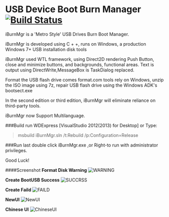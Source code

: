 USB Device Boot Burn Manager [![Build Status](https://travis-ci.org/pocoproject/poco.png?branch=develop)](https://github.com/forcegroup/iBurnMgr)
========
iBurnMgr is a 'Metro Style' USB Drives Burn Boot Manager.

iBurnMgr is developed using C + +, runs on Windows, a production Windows 7+ USB installation disk tools

iBurnMgr used WTL framework, using Direct2D rendering Push Button, close and minimize buttons, and backgrounds, functional areas. Text is output using DirectWrite,MessageBox is TaskDialog replaced.

Format the USB flash drive comes format.com tools rely on Windows, unzip the ISO image using 7z, repair USB flash drive using the Windows ADK's bootsect.exe

In the second edition or third edition, iBurnMgr will eliminate reliance on third-party tools.


iBurnMgr now Support Multilanguage.

###Build
run WDExpress [VisualStudio 2012(2013) for Desktop] 
or Type:
> msbuild iBurnMgr.sln /t:Rebuild /p:Configuration=Release

###Run
last double click iBurnMgr.exe ,or Right-to run with administrator privileges.

Good Luck!



####Screenshot
**Format Disk Warning**
![WARNING](https://raw.githubusercontent.com/forcegroup/iBurnMgr/master/ImageShow/Image.JPG)

**Create BootUSB Success**
![SUCCRSS](https://raw.githubusercontent.com/forcegroup/iBurnMgr/master/ImageShow/101.JPG)

**Create Faild**
![FAILD](https://raw.githubusercontent.com/forcegroup/iBurnMgr/master/ImageShow/Image2.JPG)

**NewUI**
![NewUI](https://raw.githubusercontent.com/forcegroup/iBurnMgr/master/ImageShow/NewUI.PNG)


**Chinese UI**
![ChineseUI](https://raw.githubusercontent.com/forcegroup/iBurnMgr/master/ImageShow/zh-CN.PNG)

